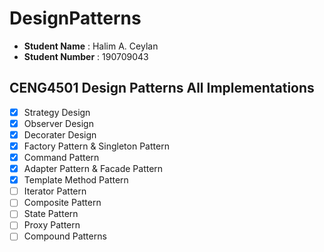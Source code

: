 # DesignPatterns
- **Student Name** : Halim A. Ceylan
- **Student Number** : 190709043

## CENG4501 Design Patterns All Implementations
- [x] Strategy Design
- [x] Observer Design
- [x] Decorater Design
- [x] Factory Pattern & Singleton Pattern
- [x] Command Pattern
- [x] Adapter Pattern & Facade Pattern
- [x] Template Method Pattern
- [ ] Iterator Pattern
- [ ] Composite Pattern
- [ ] State Pattern
- [ ] Proxy Pattern
- [ ] Compound Patterns
